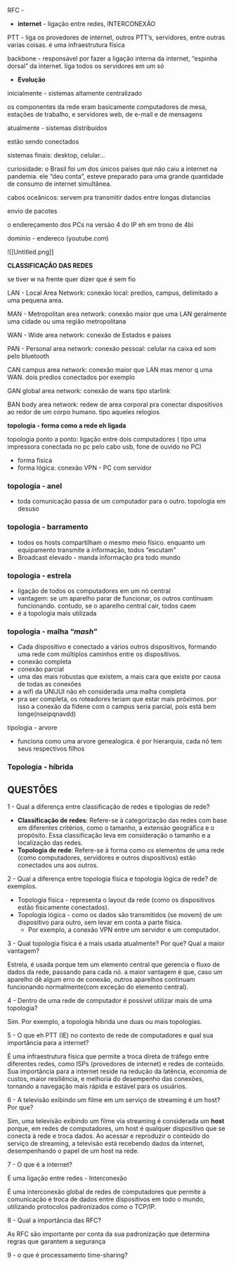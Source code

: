 RFC -

- **internet** - ligação entre redes, INTERCONEXÃO

PTT - liga os provedores de internet, outros PTT’s, servidores, entre outras varias coisas. é uma infraestrutura física

backbone - responsável por fazer a ligação interna da internet, “espinha dorsal” da internet. liga todos os servidores em um só

- **Evolução**

inicialmente - sistemas altamente centralizado

os componentes da rede eram basicamente computadores de mesa, estações de trabalho, e servidores web, de e-mail e de mensagens

atualmente - sistemas distribuídos

estão sendo conectados

sistemas finais: desktop, celular…

curiosidade: o Brasil foi um dos únicos países que não caiu a internet na pandemia. ele “deu conta”, esteve preparado para uma grande quantidade de consumo de internet simultânea.

cabos oceânicos: servem pra transmitir dados entre longas distancias

envio de pacotes  

o endereçamento dos PCs na versão 4 do IP eh em trono de 4bi

dominio - endereco (youtube.com)

![[Untitled.png]]

  
**CLASSIFICAÇÃO DAS REDES**

se tiver w na frente quer dizer que é sem fio

LAN - Local Area Network: conexão local: predios, campus, delimitado a uma pequena area.

MAN - Metropolitan area network: conexão maior que uma LAN geralmente uma cidade ou uma região metropolitana

WAN - Wide area network: conexão de Estados e países

PAN - Personal area network: conexão pessoal: celular na caixa ed som pelo bluetooth

CAN campus area network: conexão maior que LAN mas menor q uma WAN. dois predios conectados por exemplo

GAN global area network: conexão de wans tipo starlink

BAN body area network: redew de area corporal pra conectar dispositivos ao redor de um corpo humano. tipo aqueles relogios

  

**topologia - forma como a rede eh ligada**

topologia ponto a ponto: ligação entre dois computadores ( tipo uma impressora conectada no pc pelo cabo usb, fone de ouvido no PC)

- forma fisica
- forma lógica: conexão VPN - PC com servidor


### **topologia - anel**

- toda comunicação passa de um computador para o outro. topologia em desuso

### **topologia - barramento**

- todos os hosts compartilham o mesmo meio físico. enquanto um equipamento transmite a informação, todos “escutam”
- Broadcast elevado - manda informação pra todo mundo
  
### **topologia - estrela**

- ligação de todos os computadores em um nó central
- vantagem: se um aparelho parar de funcionar, os outros continuam funcionando. contudo, se o aparelho central cair, todos caem
- é a topologia mais utilizada

### **topologia - malha “**_**mash**_**”**

- Cada dispositivo e conectado a vários outros dispositivos, formando uma rede com múltiplos caminhos entre os dispositivos.
- conexão completa
- conexão parcial
- uma das mais robustas que existem, a mais cara que existe por causa de todas as conexões
- a wifi da UNIJUI não eh considerada uma malha completa
- pra ser completa, os roteadores teriam que estar mais próximos. por isso a conexão da fidene com o campus seria parcial, pois está bem longe(nseipqnavdd)

tipologia - arvore

- funciona como uma arvore genealogica. é por hierarquia, cada nó tem seus respectivos filhos

### Topologia - híbrida

## QUESTÕES

1 - Qual a diferença entre classificação de redes e tipologias de rede?

- **Classificação de redes**: Refere-se à categorização das redes com base em diferentes critérios, como o tamanho, a extensão geográfica e o propósito. Essa classificação leva em consideração o tamanho e a localização das redes.
- **Topologia de rede**: Refere-se à forma como os elementos de uma rede (como computadores, servidores e outros dispositivos) estão conectados uns aos outros.

2 - Qual a diferença entre topologia física e topologia lógica de rede? de exemplos.

- Topologia física - representa o layout da rede (como os dispositivos estão fisicamente conectados).
- Topologia lógica - como os dados são transmitidos (se movem) de um dispositivo para outro, sem levar em conta a parte física.
    - Por exemplo, a conexão VPN entre um servidor e um computador.

3 - Qual topologia física é a mais usada atualmente? Por que? Qual a maior vantagem?

Estrela, é usada porque tem um elemento central que gerencia o fluxo de dados da rede, passando para cada nó. a maior vantagem é que, caso um aparelho dê algum erro de conexão, outros aparelhos continuam funcionando normalmente(com exceção do elemento central).

4 - Dentro de uma rede de computador é possível utilizar mais de uma topologia?

Sim. Por exemplo, a topologia híbrida une duas ou mais topologias.

5 - O que eh PTT (IE) no contexto de rede de computadores e qual sua importância para a internet?

É uma infraestrutura física que permite a troca direta de tráfego entre diferentes redes, como ISPs (provedores de internet) e redes de conteúdo. Sua importância para a internet reside na redução da latência, economia de custos, maior resiliência, e melhoria do desempenho das conexões, tornando a navegação mais rápida e estável para os usuários.

6 - A televisão exibindo um filme em um serviço de streaming é um host? Por que?

Sim, uma televisão exibindo um filme via streaming é considerada um **host** porque, em redes de computadores, um host é qualquer dispositivo que se conecta à rede e troca dados. Ao acessar e reproduzir o conteúdo do serviço de streaming, a televisão está recebendo dados da internet, desempenhando o papel de um host na rede.

7 - O que é a internet?

É uma ligação entre redes - Interconexão

É uma interconexão global de redes de computadores que permite a comunicação e troca de dados entre dispositivos em todo o mundo, utilizando protocolos padronizados como o TCP/IP.

8 - Qual a importância das RFC?

As RFC são importante por conta da sua padronização que determina regras que garantem a segurança

9 - o que é processamento time-sharing?
